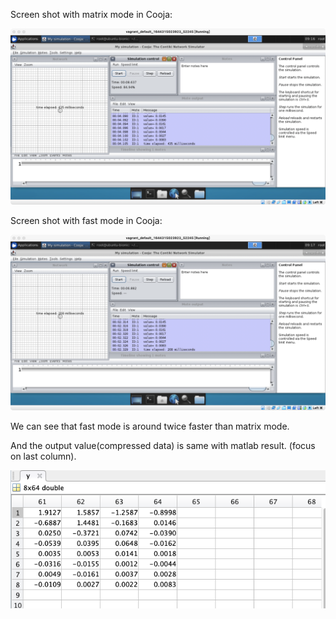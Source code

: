 Screen shot with matrix mode in Cooja:

![image](./image/matrix_mode.png)

Screen shot with fast mode in Cooja:

![image](./image/fast_mode.png)

We can see that fast mode is around twice faster than matrix mode. 

And the output value(compressed data) is same with matlab result. (focus on last column).

![image](./image/compressed_data.png)